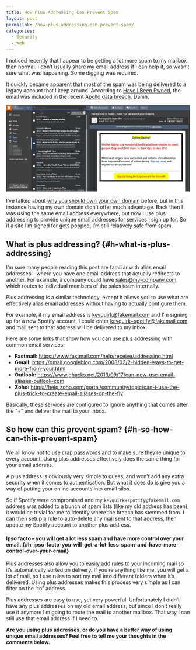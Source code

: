 ```yaml
---
title: How Plus Addressing Can Prevent Spam
layout: post
permalink: /how-plus-addressing-can-prevent-spam/
categories:
  - Security
  - Web
---
```

I noticed recently that I appear to be getting a lot more spam to my mailbox than normal. I don’t usually share my email address if I can help it, so wasn’t sure what was happening. Some digging was required.

It quickly became apparent that most of the spam was being delivered to a legacy account that I keep around. According to [Have I Been Pwned](https://haveibeenpwned.com), the email was included in the recent [Apollo data breach](https://www.wired.com/story/apollo-breach-linkedin-salesforce-data). Damn.

![](/assets/images/spam-email.jpg)

I’ve talked about [why you should own your own domain](/why-you-should-own-your-own-domain) before, but in this instance having my own domain didn’t offer much advantage. Back then I was using the same email address everywhere, but now I use plus addressing to provide unique email addresses for services I sign up for. So if a site I’m signed for gets popped, I’m still relatively safe from spam.

## What is plus addressing? {#h-what-is-plus-addressing}

I’m sure many people reading this post are familiar with alias email addresses – where you have one email address that actually redirects to another. For example, a company could have sales@my-company.com, which routes to individual members of the sales team internally.

Plus addressing is a similar technology, except it allows you to use what are effectively alias email addresses without having to actually configure them.

For example, if my email address is kevquirk@fakemail.com and I’m signing up for a new Spotify account, I could enter kevquirk+spotify@fakemail.com and mail sent to that address will be delivered to my inbox.

Here are some links that show how you can use plus addressing with common email services:

  * **Fastmail:** <https://www.fastmail.com/help/receive/addressing.html>
  * **Gmail:** <https://gmail.googleblog.com/2008/03/2-hidden-ways-to-get-more-from-your.html>
  * **Outlook:** <https://www.ghacks.net/2013/09/17/can-now-use-email-aliases-outlook-com>
  * **Zoho:** <https://help.zoho.com/portal/community/topic/can-i-use-the-plus-trick-to-create-email-aliases-on-the-fly>

Basically, these services are configured to ignore anything that comes after the “+” and deliver the mail to your inbox.

## So how can this prevent spam? {#h-so-how-can-this-prevent-spam}

We all know not to use [crap passwords](/why-your-password-is-probably-crap) and to make sure they’re unique to every account. Using plus addresses effectively does the same thing for your email address.

A plus address is obviously very simple to guess, and won’t add any extra security when it comes to authentication. But what it does do is give you a way of putting your online accounts into email silos.

So if Spotify were compromised and my `kevquirk+spotify@fakemail.com` address was added to a bunch of spam lists (like my old address has been), it would be trivial for me to identify where the breach has stemmed from. I can then setup a rule to auto-delete any mail sent to that address, then update my Spotify account to another plus address.

#### Ipso facto – you will get a lot less spam and have more control over your email. {#h-ipso-facto-you-will-get-a-lot-less-spam-and-have-more-control-over-your-email}

Plus addresses also allow you to easily add rules to your incoming mail so it’s automatically sorted on delivery. If you’re anything like me, you will get a lot of mail, so I use rules to sort my mail into different folders when it’s delivered. Using plus addresses makes this process very simple as I can filter on the “to” address.

Plus addresses are easy to use, yet very powerful. Unfortunately I didn’t have any plus addresses on my old email address, but since I don’t really use it anymore I’m going to route the mail to another mailbox. That way I can still use that email address if I need to.

**Are you using plus addresses, or do you have a better way of using unique email addresses? Feel free to tell me your thoughts in the comments below.**
